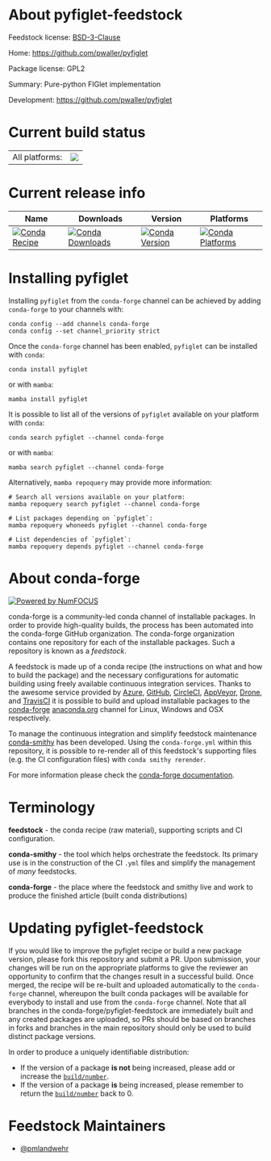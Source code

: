 About pyfiglet-feedstock
========================

Feedstock license: [BSD-3-Clause](https://github.com/conda-forge/pyfiglet-feedstock/blob/main/LICENSE.txt)

Home: https://github.com/pwaller/pyfiglet

Package license: GPL2

Summary: Pure-python FIGlet implementation

Development: https://github.com/pwaller/pyfiglet

Current build status
====================


<table><tr><td>All platforms:</td>
    <td>
      <a href="https://dev.azure.com/conda-forge/feedstock-builds/_build/latest?definitionId=5172&branchName=main">
        <img src="https://dev.azure.com/conda-forge/feedstock-builds/_apis/build/status/pyfiglet-feedstock?branchName=main">
      </a>
    </td>
  </tr>
</table>

Current release info
====================

| Name | Downloads | Version | Platforms |
| --- | --- | --- | --- |
| [![Conda Recipe](https://img.shields.io/badge/recipe-pyfiglet-green.svg)](https://anaconda.org/conda-forge/pyfiglet) | [![Conda Downloads](https://img.shields.io/conda/dn/conda-forge/pyfiglet.svg)](https://anaconda.org/conda-forge/pyfiglet) | [![Conda Version](https://img.shields.io/conda/vn/conda-forge/pyfiglet.svg)](https://anaconda.org/conda-forge/pyfiglet) | [![Conda Platforms](https://img.shields.io/conda/pn/conda-forge/pyfiglet.svg)](https://anaconda.org/conda-forge/pyfiglet) |

Installing pyfiglet
===================

Installing `pyfiglet` from the `conda-forge` channel can be achieved by adding `conda-forge` to your channels with:

```
conda config --add channels conda-forge
conda config --set channel_priority strict
```

Once the `conda-forge` channel has been enabled, `pyfiglet` can be installed with `conda`:

```
conda install pyfiglet
```

or with `mamba`:

```
mamba install pyfiglet
```

It is possible to list all of the versions of `pyfiglet` available on your platform with `conda`:

```
conda search pyfiglet --channel conda-forge
```

or with `mamba`:

```
mamba search pyfiglet --channel conda-forge
```

Alternatively, `mamba repoquery` may provide more information:

```
# Search all versions available on your platform:
mamba repoquery search pyfiglet --channel conda-forge

# List packages depending on `pyfiglet`:
mamba repoquery whoneeds pyfiglet --channel conda-forge

# List dependencies of `pyfiglet`:
mamba repoquery depends pyfiglet --channel conda-forge
```


About conda-forge
=================

[![Powered by
NumFOCUS](https://img.shields.io/badge/powered%20by-NumFOCUS-orange.svg?style=flat&colorA=E1523D&colorB=007D8A)](https://numfocus.org)

conda-forge is a community-led conda channel of installable packages.
In order to provide high-quality builds, the process has been automated into the
conda-forge GitHub organization. The conda-forge organization contains one repository
for each of the installable packages. Such a repository is known as a *feedstock*.

A feedstock is made up of a conda recipe (the instructions on what and how to build
the package) and the necessary configurations for automatic building using freely
available continuous integration services. Thanks to the awesome service provided by
[Azure](https://azure.microsoft.com/en-us/services/devops/), [GitHub](https://github.com/),
[CircleCI](https://circleci.com/), [AppVeyor](https://www.appveyor.com/),
[Drone](https://cloud.drone.io/welcome), and [TravisCI](https://travis-ci.com/)
it is possible to build and upload installable packages to the
[conda-forge](https://anaconda.org/conda-forge) [anaconda.org](https://anaconda.org/)
channel for Linux, Windows and OSX respectively.

To manage the continuous integration and simplify feedstock maintenance
[conda-smithy](https://github.com/conda-forge/conda-smithy) has been developed.
Using the ``conda-forge.yml`` within this repository, it is possible to re-render all of
this feedstock's supporting files (e.g. the CI configuration files) with ``conda smithy rerender``.

For more information please check the [conda-forge documentation](https://conda-forge.org/docs/).

Terminology
===========

**feedstock** - the conda recipe (raw material), supporting scripts and CI configuration.

**conda-smithy** - the tool which helps orchestrate the feedstock.
                   Its primary use is in the construction of the CI ``.yml`` files
                   and simplify the management of *many* feedstocks.

**conda-forge** - the place where the feedstock and smithy live and work to
                  produce the finished article (built conda distributions)


Updating pyfiglet-feedstock
===========================

If you would like to improve the pyfiglet recipe or build a new
package version, please fork this repository and submit a PR. Upon submission,
your changes will be run on the appropriate platforms to give the reviewer an
opportunity to confirm that the changes result in a successful build. Once
merged, the recipe will be re-built and uploaded automatically to the
`conda-forge` channel, whereupon the built conda packages will be available for
everybody to install and use from the `conda-forge` channel.
Note that all branches in the conda-forge/pyfiglet-feedstock are
immediately built and any created packages are uploaded, so PRs should be based
on branches in forks and branches in the main repository should only be used to
build distinct package versions.

In order to produce a uniquely identifiable distribution:
 * If the version of a package **is not** being increased, please add or increase
   the [``build/number``](https://docs.conda.io/projects/conda-build/en/latest/resources/define-metadata.html#build-number-and-string).
 * If the version of a package **is** being increased, please remember to return
   the [``build/number``](https://docs.conda.io/projects/conda-build/en/latest/resources/define-metadata.html#build-number-and-string)
   back to 0.

Feedstock Maintainers
=====================

* [@pmlandwehr](https://github.com/pmlandwehr/)

